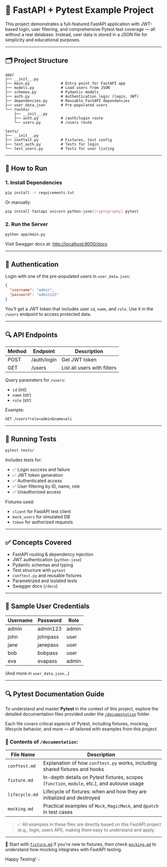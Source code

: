 # 🧪 FastAPI + Pytest Example Project

This project demonstrates a full-featured FastAPI application with JWT-based login, user filtering, and comprehensive Pytest test coverage — all without a real database. Instead, user data is stored in a JSON file for simplicity and educational purposes.

---

## 🗂️ Project Structure

```
app/
├── __init__.py
├── main.py              # Entry point for FastAPI app
├── models.py            # Load users from JSON
├── schemas.py           # Pydantic models
├── auth.py              # Authentication logic (login, JWT)
├── dependencies.py      # Reusable FastAPI dependencies
├── user_data.json       # Pre-populated users
└── routes/
    ├── __init__.py
    ├── auth.py          # /auth/login route
    └── users.py         # /users route

tests/
├── __init__.py
├── conftest.py          # Fixtures, test config
├── test_auth.py         # Tests for login
└── test_users.py        # Tests for user listing

```

---

## 🚀 How to Run

### 1. Install Dependencies

```bash
pip install -r requirements.txt
```

Or manually:

```bash
pip install fastapi uvicorn python-jose[cryptography] pytest
```

### 2. Run the Server

```bash
python app/main.py
```

Visit Swagger docs at: [http://localhost:8000/docs](http://localhost:8000/docs)

---

## 🔐 Authentication

Login with one of the pre-populated users in `user_data.json`:

```json
{
  "username": "admin",
  "password": "admin123"
}
```

You’ll get a JWT token that includes user `id`, `name`, and `role`. Use it in the `/users` endpoint to access protected data.

---

## 🔍 API Endpoints

| Method | Endpoint       | Description                        |
|--------|----------------|------------------------------------|
| POST   | /auth/login    | Get JWT token                      |
| GET    | /users         | List all users with filters        |

Query parameters for `/users`:
- `id` (int)
- `name` (str)
- `role` (str)

Example:

```
GET /users?role=admin&name=ali
```

---

## 🧪 Running Tests

```bash
pytest tests/
```

Includes tests for:
- ✅ Login success and failure
- ✅ JWT token generation
- ✅ Authenticated access
- ✅ User filtering by ID, name, role
- ✅ Unauthorized access

Fixtures used:
- `client` for FastAPI test client
- `mock_users` for simulated DB
- `token` for authorized requests

---

## ✅ Concepts Covered

- FastAPI routing & dependency injection
- JWT authentication (`python-jose`)
- Pydantic schemas and typing
- Test structure with `pytest`
- `conftest.py` and reusable fixtures
- Parametrized and isolated tests
- Swagger docs (`/docs`)

---

## 📁 Sample User Credentials

| Username | Password  | Role   |
|----------|-----------|--------|
| admin    | admin123  | admin  |
| john     | johnpass  | user   |
| jane     | janepass  | user   |
| bob      | bobpass   | user   |
| eva      | evapass   | admin  |

(And more in `user_data.json`...)

---

## 🔍 Pytest Documentation Guide

To understand and master **Pytest** in the context of this project, explore the detailed documentation files provided under the [`/documentation`](./documentation) folder.

Each file covers critical aspects of Pytest, including fixtures, mocking, lifecycle behavior, and more — all tailored with examples from this project.

### 📂 Contents of `/documentation`:

| File Name       | Description                                                                 |
|-----------------|-----------------------------------------------------------------------------|
| `conftest.md`   | Explanation of how `conftest.py` works, including shared fixtures and hooks |
| `fixture.md`    | In-depth details on Pytest fixtures, scopes (`function`, `module`, etc.), and autouse usage |
| `lifecycle.md`  | Lifecycle of fixtures: when and how they are initialized and destroyed      |
| `mocking.md`    | Practical examples of `Mock`, `MagicMock`, and `@patch` in test cases       |

> ✅ All examples in these files are directly based on this FastAPI project (e.g., login, users API), making them easy to understand and apply.

---

📘 Start with [`fixture.md`](documentation/fixture.md) if you're new to fixtures, then check [`mocking.md`](./documentation/mocking.md) to understand how mocking integrates with FastAPI testing.


Happy Testing! 💡